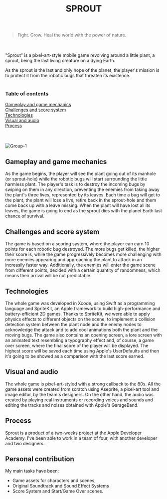 
<h1>
  <p align="center">
    SPROUT
  </p>
</h1>
</br>

> Fight. Grow. Heal the world with the power of nature. 

</br></br>
"Sprout" is a pixel-art-style mobile game revolving around a little plant, a sprout, being the last living creature on a dying Earth. 

As the sprout is the last and only hope of the planet, the player's mission is to protect it from the robotic bugs that threaten its existence.
</br></br>

<h3>Table of contents</h3>
 
<a href="https://github.com/gperretta/AlgaExperience/blob/main/README.md#gameplay-and-game-mechanics">Gameplay and game mechanics</a></br>
<a href="https://github.com/gperretta/AlgaExperience/blob/main/README.md#challenges-and-score-system">Challenges and score system</a></br>
<a href="https://github.com/gperretta/AlgaExperience/blob/main/README.md#technologies">Technologies</a></br>
<a href="https://github.com/gperretta/AlgaExperience/blob/main/README.md#visual-and-audio">Visual and audio</a></br>
<a href="https://github.com/gperretta/AlgaExperience/blob/main/README.md#process">Process</a></br>
  
<br/><br/>
![Group-1](https://user-images.githubusercontent.com/113616815/216680862-2ce8eef5-4923-4d78-9cee-17a5d8c5b758.png)

  <h2>Gameplay and game mechanics</h2>

As the game begins, the player will see the plant going out of its manhole (or sprout-hole) while the robotic bugs will start surrounding the little harmless plant. 
The player's task is to destroy the incoming bugs by swiping on them in any direction, preventing the enemies from taking away the plant's three lives, represented by its leaves. Each time a bug will get to the plant, the plant will lose a live, retire back in the sprout-hole and them come back up with a leave missing. 
When the plant will have lost all its leaves, the game is going to end as the sprout dies with the planet Earth last chance of survival. 

  <h2>Challenges and score system</h2>

The game is based on a scoring system, where the player can earn 10 points for each robotic bug destroyed. The more bugs get killed, the higher their score is, while the game progressively becomes more challenging with more enemies appearing and approaching the plant to attack in an increasily faster way. Additionally, the enemies will enter the game scene from different points, decided with a certain quantity of randomness, which means their arrival will be not predictable. 

  <h2>Technologies</h2>

The whole game was developed in Xcode, using Swift as a programming language and SpriteKit, an Apple framework to build high-performance and battery-efficient 2D games. 
Thanks to SpriteKit, we were able to apply physics effects to different objects on the scene, to implement a collision detection system between the plant node and the enemy nodes to acknowledge the attack and to add cool animations both the plant and the moving bugs. 
The game also contains an opening screen, a lore screen with an animated text resembling a typography effect and, of course, a game over screen, where the final score of the player will be displayed. 
The highest score will be saved each time using Apple's UserDefaults and then it's going to be showed as a comparison with the last score earned. 

  <h2>Visual and audio</h2>

The whole game is pixel-art-styled with a strong callback to the 80s. 
All the game assets were created from scratch using Aseprite, a pixel-art tool and image editor, by the team's designers. 
On the other hand, the audio was created by playing real instruments or recording voices and sounds and editing the tracks and noises obtained with Apple's GarageBand. 

  <h2>Process</h2>

Sprout is a product of a two-weeks project at the Apple Developer Academy. I've been able to work in a team of four, with another developer and two designers.

<h2> Personal contribution </h2>

My main tasks have been:
- Game assets for characters and scenes,
- Original Soundtrack and Sound Effect Systems
- Score System and Start/Game Over scenes.

